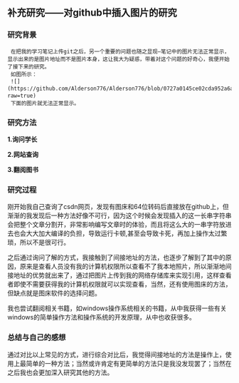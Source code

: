 ## 补充研究——对github中插入图片的研究

   ### 研究背景

     在把我的学习笔记上传git之后，另一个重要的问题也随之显现—笔记中的图片无法正常显示，显示出来的是图片地址而不是图片本身，这让我大为疑惑，带着对这个问题的好奇心，我便开始了接下来的研究。
     如图所示：
     ![](https://github.com/Alderson776/Alderson776/blob/0727a0145ce02cda952a6ae63c45feec6a4f974e/2.png?raw=true) 
     下面的图片就无法正常显示。

### 研究方法

**1.询问学长**

**2.网站查询**

**3.翻阅图书**  

### 研究过程

​      刚开始我自己查询了csdn网页，发现有图床和64位转码后直接放在github上，但渐渐的我发现后一种方法好像不可行，因为这个时候会发现插入的这一长串字符串会把整个文章分割开，非常影响编写文章时的体验，而且将这么大的一串字符放进去也会大大加大编译的负担，导致运行卡顿,甚至会导致卡死，再加上操作太过繁琐，所以不是很可行。

​     之后通过询问了解的方式，我接触到了间接地址的方法，也逐步了解到了其中的原因，原来是查看人员没有我的计算机权限所以查看不了我本地照片，所以渐渐地间接地址的优势就出来了，通过把图片上传到我的网络存储库来实现引用，这样查看者即使不需要获得我的计算机权限就可以实现查看，当然，还有使用图床的方法，但缺点就是图床软件的选择问题。

​     我也尝试翻阅相关书籍，如windows操作系统相关的书籍，从中我获得一些有关windows的简单操作方法和操作系统的开发原理，从中也收获很多。

### 总结与自己的感想

​        通过对比以上常见的方式，进行综合对比后，我觉得间接地址的方法是操作上，使用上最简单的一种方法；当然或许肯定有更简单的方法只是我没发现罢了；当然在之后我也会更加深入研究其他的方法。



